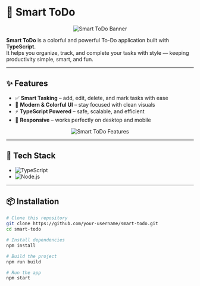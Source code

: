 # 📝 Smart ToDo  

<p align="center">
  <img src="https://via.placeholder.com/800x250.png?text=Smart+ToDo+-+Stay+Productive+Everyday" alt="Smart ToDo Banner" />
</p>

**Smart ToDo** is a colorful and powerful To-Do application built with **TypeScript**.  
It helps you organize, track, and complete your tasks with style — keeping productivity simple, smart, and fun.  

---

## ✨ Features  
- ✅ **Smart Tasking** – add, edit, delete, and mark tasks with ease  
- 🎨 **Modern & Colorful UI** – stay focused with clean visuals  
- ⚡ **TypeScript Powered** – safe, scalable, and efficient  
- 📱 **Responsive** – works perfectly on desktop and mobile  

<p align="center">
  <img src="https://via.placeholder.com/700x400.png?text=Add+Task+%7C+Complete+Task+%7C+Delete+Task" alt="Smart ToDo Features" />
</p>

---

## 🚀 Tech Stack  
- ![TypeScript](https://img.shields.io/badge/TypeScript-3178C6?style=for-the-badge&logo=typescript&logoColor=white)  
- ![Node.js](https://img.shields.io/badge/Node.js-43853D?style=for-the-badge&logo=node.js&logoColor=white)  

---

## 📦 Installation  

```bash
# Clone this repository
git clone https://github.com/your-username/smart-todo.git
cd smart-todo

# Install dependencies
npm install

# Build the project
npm run build

# Run the app
npm start
